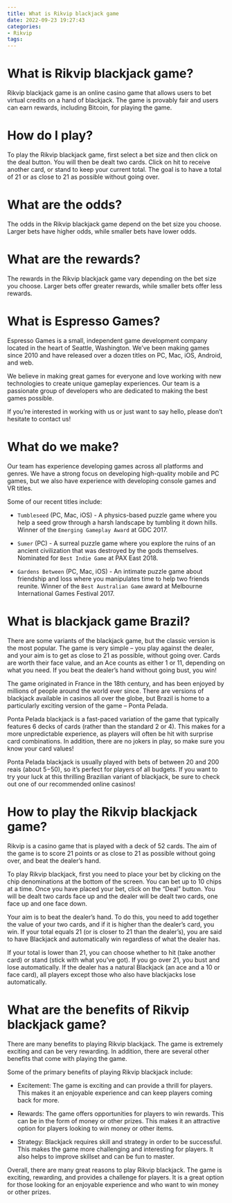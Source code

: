 ```yaml
---
title: What is Rikvip blackjack game
date: 2022-09-23 19:27:43
categories:
- Rikvip
tags:
---
```



#  What is Rikvip blackjack game?

Rikvip blackjack game is an online casino game that allows users to bet virtual credits on a hand of blackjack. The game is provably fair and users can earn rewards, including Bitcoin, for playing the game.

# How do I play?

To play the Rikvip blackjack game, first select a bet size and then click on the deal button. You will then be dealt two cards. Click on hit to receive another card, or stand to keep your current total. The goal is to have a total of 21 or as close to 21 as possible without going over.

# What are the odds?

The odds in the Rikvip blackjack game depend on the bet size you choose. Larger bets have higher odds, while smaller bets have lower odds.

# What are the rewards?

The rewards in the Rikvip blackjack game vary depending on the bet size you choose. Larger bets offer greater rewards, while smaller bets offer less rewards.

#  What is Espresso Games?

Espresso Games is a small, independent game development company located in the heart of Seattle, Washington. We’ve been making games since 2010 and have released over a dozen titles on PC, Mac, iOS, Android, and web.

We believe in making great games for everyone and love working with new technologies to create unique gameplay experiences. Our team is a passionate group of developers who are dedicated to making the best games possible.

If you’re interested in working with us or just want to say hello, please don’t hesitate to contact us!

# What do we make?

Our team has experience developing games across all platforms and genres. We have a strong focus on developing high-quality mobile and PC games, but we also have experience with developing console games and VR titles.

Some of our recent titles include:


* `Tumbleseed` (PC, Mac, iOS) - A physics-based puzzle game where you help a seed grow through a harsh landscape by tumbling it down hills. Winner of the `Emerging Gameplay Award` at GDC 2017.

* `Sumer` (PC) - A surreal puzzle game where you explore the ruins of an ancient civilization that was destroyed by the gods themselves. Nominated for `Best Indie Game` at PAX East 2018.

* `Gardens Between` (PC, Mac, iOS) - An intimate puzzle game about friendship and loss where you manipulates time to help two friends reunite. Winner of the `Best Australian Game` award at Melbourne International Games Festival 2017. 


#  What is blackjack game Brazil?

There are some variants of the blackjack game, but the classic version is the most popular. The game is very simple – you play against the dealer, and your aim is to get as close to 21 as possible, without going over. Cards are worth their face value, and an Ace counts as either 1 or 11, depending on what you need. If you beat the dealer’s hand without going bust, you win!

The game originated in France in the 18th century, and has been enjoyed by millions of people around the world ever since. There are versions of blackjack available in casinos all over the globe, but Brazil is home to a particularly exciting version of the game – Ponta Pelada.

Ponta Pelada blackjack is a fast-paced variation of the game that typically features 6 decks of cards (rather than the standard 2 or 4). This makes for a more unpredictable experience, as players will often be hit with surprise card combinations. In addition, there are no jokers in play, so make sure you know your card values!

Ponta Pelada blackjack is usually played with bets of between 20 and 200 reais (about $5-$50), so it’s perfect for players of all budgets. If you want to try your luck at this thrilling Brazilian variant of blackjack, be sure to check out one of our recommended online casinos!

#  How to play the Rikvip blackjack game?

Rikvip is a casino game that is played with a deck of 52 cards. The aim of the game is to score 21 points or as close to 21 as possible without going over, and beat the dealer’s hand.

To play Rikvip blackjack, first you need to place your bet by clicking on the chip denominations at the bottom of the screen. You can bet up to 10 chips at a time. Once you have placed your bet, click on the “Deal” button. You will be dealt two cards face up and the dealer will be dealt two cards, one face up and one face down.

Your aim is to beat the dealer’s hand. To do this, you need to add together the value of your two cards, and if it is higher than the dealer’s card, you win. If your total equals 21 (or is closer to 21 than the dealer’s), you are said to have Blackjack and automatically win regardless of what the dealer has.

If your total is lower than 21, you can choose whether to hit (take another card) or stand (stick with what you’ve got). If you go over 21, you bust and lose automatically. If the dealer has a natural Blackjack (an ace and a 10 or face card), all players except those who also have blackjacks lose automatically.

#  What are the benefits of Rikvip blackjack game?

There are many benefits to playing Rikvip blackjack. The game is extremely exciting and can be very rewarding. In addition, there are several other benefits that come with playing the game.

Some of the primary benefits of playing Rikvip blackjack include:

- Excitement: The game is exciting and can provide a thrill for players. This makes it an enjoyable experience and can keep players coming back for more.

- Rewards: The game offers opportunities for players to win rewards. This can be in the form of money or other prizes. This makes it an attractive option for players looking to win money or other items.

- Strategy: Blackjack requires skill and strategy in order to be successful. This makes the game more challenging and interesting for players. It also helps to improve skillset and can be fun to master.

Overall, there are many great reasons to play Rikvip blackjack. The game is exciting, rewarding, and provides a challenge for players. It is a great option for those looking for an enjoyable experience and who want to win money or other prizes.